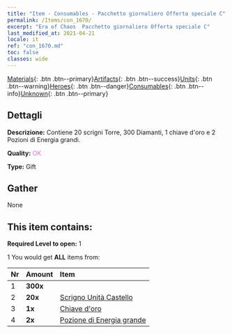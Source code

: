 ```yaml
---
title: "Item - Consumables - Pacchetto giornaliero Offerta speciale C"
permalink: /Items/con_1670/
excerpt: "Era of Chaos  Pacchetto giornaliero Offerta speciale C"
last_modified_at: 2021-04-21
locale: it
ref: "con_1670.md"
toc: false
classes: wide
---
```

 [Materials](/it/Items/){: .btn .btn--primary}[Artifacts](/it/Items/Artifacts/){: .btn .btn--success}[Units](/it/Items/Units/){: .btn .btn--warning}[Heroes](/it/Items/Heroes/){: .btn .btn--danger}[Consumables](/it/Items/Consumables/){: .btn .btn--info}[Unknown](/it/Items/Unknown/){: .btn .btn--primary}

## Dettagli
 **Descrizione:** Contiene 20 scrigni Torre, 300 Diamanti, 1 chiave d'oro e 2 Pozioni di Energia grandi.

 **Quality:** <span style="color: #DA70D6">OK</span>

 **Type:** Gift

## Gather

  None

## This item contains:

 **Required Level to open:** 1

 1 You would get **ALL** items  from:

  | Nr | Amount |     Item    |
  |:---|:-------|:------------|
  | 1 |  **300x** | <i class="fas fa-gem"/> |  | 
  | 2 |  **20x** | [Scrigno Unità Castello](/it/Items/con_1269/) |  | 
  | 3 |  **1x** | [Chiave d'oro](/it/Items/con_783/) |  | 
  | 4 |  **2x** | [Pozione di Energia grande](/it/Items/con_706/) |  | 
